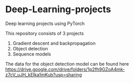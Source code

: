 # Deep-Learning-projects
Deep learning projects using PyTorch

This repository consists of 3 projects  

1. Gradient descent and backpropagation
2. Object detection
3. Sequence models

The data for the object detection model can be found here  
https://drive.google.com/drive/folders/1p2fh9GZoA4mk-z7cV_uJH_kEIka1mKub?usp=sharing
